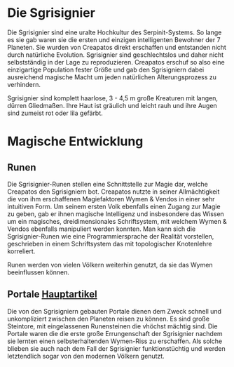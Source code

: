 # Die Sgrisignier

Die Sgrisignier sind eine uralte Hochkultur des Serpinit-Systems. So lange es sie gab waren sie die ersten und einzigen intelligenten Bewohner der 7 Planeten. Sie wurden von Creapatos direkt erschaffen und entstanden nicht durch natürliche Evolution. Sgrisignier sind geschlechtslos und daher nicht selbstständig in der Lage zu reproduzieren. Creapatos erschuf so also eine einzigartige Population fester Größe und gab den Sgrisigniern dabei ausreichend magische Macht um jeden natürlichen Alterungsprozess zu verhindern. 

Sgrisignier sind komplett haarlose, 3 - 4,5 m große Kreaturen mit langen, dürren Gliedmaßen. Ihre Haut ist gräulich und leicht rauh und ihre Augen sind zumeist rot oder lila gefärbt. 

# Magische Entwicklung

## Runen

Die Sgrisignier-Runen stellen eine Schnittstelle zur Magie dar, welche Creapatos den Sgrisigniern bot. Creapatos nutzte in seiner Allmächtigkeit die von ihm erschaffenen Magiefaktoren Wymen & Vendos in einer sehr intuitiven Form. Um seinem ersten Volk ebenfalls einen Zugang zur Magie zu geben, gab er ihnen magische Intelligenz und insbesondere das Wissen um ein magisches, dreidimensionales Schriftsystem, mit welchem Wymen & Vendos ebenfalls manipuliert werden konnten. Man kann sich die Sgrisignier-Runen wie eine Programmiersprache der Realität vorstellen, geschrieben in einem Schriftsystem das mit topologischer Knotenlehre korreliert. 

Runen werden von vielen Völkern weiterhin genutzt, da sie das Wymen beeinflussen können.

## Portale [Hauptartikel](/content/Allgemein/Magie/Sgrisignier-Portale.md)

Die von den Sgrisigniern gebauten Portale dienen dem Zweck schnell und unkompliziert zwischen den Planeten reisen zu können. Es sind große Steintore, mit eingelassenen Runensteinen die vhöchst mächtig sind. Die Portale waren die die erste große Errungenschaft der Sgrisignier nachdem sie lernten einen selbsterhaltenden Wymen-Riss zu erschaffen. Als solche blieben sie auch nach dem Fall der Sgrisignier funktionstüchtig und werden letztendlich sogar von den modernen Völkern genutzt.

